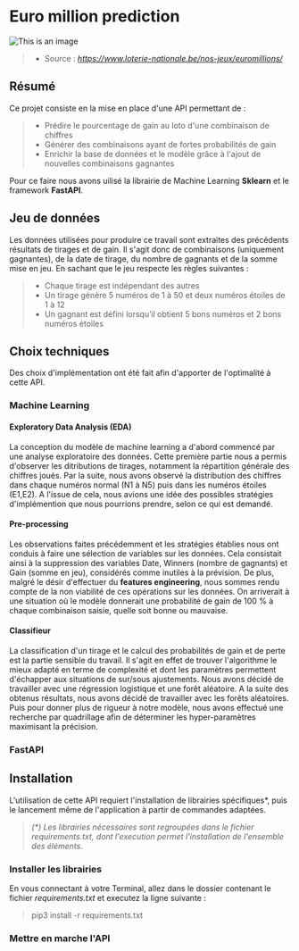 # Euro million prediction

![This is an image](https://lonalo-v.azureedge.net/-/media/domain/brands/eum_logo_dark_1line.png)

> * Source : *https://www.loterie-nationale.be/nos-jeux/euromillions/*

## Résumé

Ce projet consiste en la mise en place d'une API permettant de :
>   * Prédire le pourcentage de gain au loto d'une combinaison de chiffres 
>   * Générer des combinaisons ayant de fortes probabilités de gain
>   * Enrichir la base de données et le modèle grâce à l'ajout de nouvelles combinaisons gagnantes

Pour ce faire nous avons uilisé la librairie de Machine Learning __Sklearn__  et le framework __FastAPI__.

## Jeu de données

Les données utilisées pour produire ce travail sont extraites des précédents résultats de tirages et de gain. Il s'agit donc de combinaisons (uniquement gagnantes), de la date de tirage, du nombre de gagnants et de la somme mise en jeu. En sachant que le jeu respecte les règles suivantes :
> * Chaque tirage est indépendant des autres
> * Un tirage génère 5 numéros de 1 à 50 et deux numéros étoiles de 1 à 12
> * Un gagnant est défini lorsqu’il obtient 5 bons numéros et 2 bons numéros étoiles

## Choix techniques 

Des choix d'implémentation ont été fait afin d'apporter de l'optimalité à cette API.

### Machine Learning

#### Exploratory Data Analysis (EDA)

La conception du modèle de machine learning a d'abord commencé par une analyse exploratoire des données. Cette première partie nous a permis d'observer les ditributions de tirages, notamment la répartition générale des chiffres joués. Par la suite, nous avons observé la distribution des chiffres dans chaque numéros normal (N1 à N5) puis dans les numéros étoiles (E1,E2). A l'issue de cela, nous avions une idée des possibles stratégies d'implémention que nous pourrions prendre, selon ce qui est demandé. 

#### Pre-processing

Les observations faites précédemment et les stratégies établies nous ont conduis à faire une sélection de variables sur les données. Cela consistait ainsi à la suppression des variables Date, Winners (nombre de gagnants) et Gain (somme en jeu), considérés comme inutiles à la prévision. De plus, malgré le désir d'effectuer du __features engineering__, nous sommes rendu compte de la non viabilité de ces opérations sur les données. On arriverait à une situation où le modèle donnerait une probabilité de gain de 100 % à chaque combinaison saisie, quelle soit bonne ou mauvaise.

#### Classifieur

La classification d'un tirage et le calcul des probabilités de gain et de perte est la partie sensible du travail. Il s'agit en effet de trouver l'algorithme le mieux adapté en terme de complexité et dont les paramètres permettent d'échapper aux situations de sur/sous ajustements. Nous avons décidé de travailler avec une régression logistique et une forêt aléatoire. A la suite des obtenus résultats, nous avons décidé de travailler avec les forêts aléatoires. Puis pour donner plus de rigueur à notre modèle, nous avons effectué une recherche par quadrillage afin de déterminer les hyper-paramètres maximisant la précision.
### FastAPI


## Installation

L'utilisation de cette API requiert l'installation de librairies spécifiques*, puis le lancement même de l'application à partir de commandes adaptées. 

> *(\*) Les librairies nécessaires sont regroupées dans le fichier requirements.txt, dont l'execution permet l'installation de l'ensemble des éléments.*

### Installer les librairies

En vous connectant à votre Terminal, allez dans le dossier contenant le fichier *requirements.txt* et executez la ligne suivante :

> pip3 install -r requirements.txt

### Mettre en marche l'API
